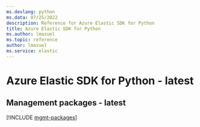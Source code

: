```yaml
---
ms.devlang: python
ms.data: 07/25/2022
description: Reference for Azure Elastic SDK for Python
title: Azure Elastic SDK for Python
ms.author: lmazuel
ms.topic: reference
author: lmazuel
ms.service: elastic
---
```

# Azure Elastic SDK for Python - latest

## Management packages - latest
[!INCLUDE [mgmt-packages](elastic-mgmt-index.md)]